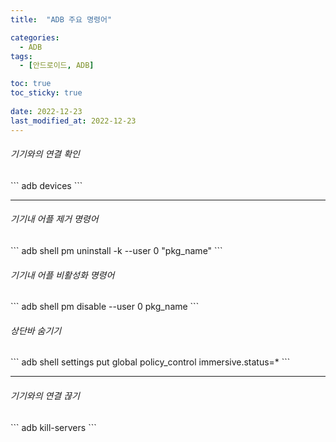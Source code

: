 ```yaml
---
title:  "ADB 주요 명령어"

categories:
  - ADB
tags:
  - [안드로이드, ADB]

toc: true
toc_sticky: true
 
date: 2022-12-23
last_modified_at: 2022-12-23
---
```


<h6>기기와의 연결 확인</h6>
```
adb devices
```
  

---


<h6>기기내 어플 제거 명령어</h6>
```
adb shell pm uninstall -k --user 0 "pkg_name"
```

<h6>기기내 어플 비활성화 명령어</h6>
```
adb shell pm disable --user 0 pkg_name
```

<h6>상단바 숨기기</h6>
```
adb shell settings put global policy_control immersive.status=*
```
  

---


<h6>기기와의 연결 끊기</h6>
```
adb kill-servers
```
